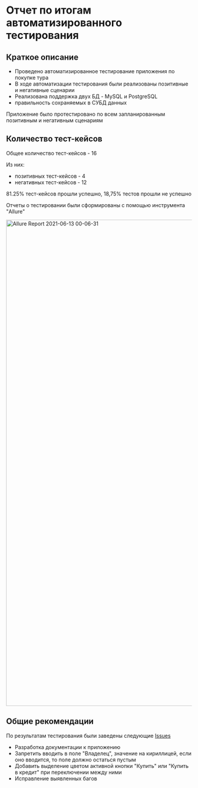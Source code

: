 # Отчет по итогам автоматизированного тестирования
## Краткое описание
* Проведено автоматизированное тестирование приложения по покупке тура
* В ходе автоматизации тестирования были реализованы позитивные и негативные сценарии
* Реализована поддержка двух БД - MySQL и PostgreSQL
* правильность сохраняемых в СУБД данных

Приложение было протестировано по всем запланированным позитивным и негативным сценариям

## Количество тест-кейсов
Общее количество тест-кейсов - 16

Из них:
* позитивных тест-кейсов - 4
* негативных тест-кейсов - 12

81.25% тест-кейсов прошли успешно, 18,75% тестов прошли не успешно

Отчеты о тестировании были сформированы с помощью инструмента "Allure"

<img width="1318" alt="Allure Report 2021-06-13 00-06-31" src="https://user-images.githubusercontent.com/79208391/121789049-4a508780-cbdb-11eb-8035-38b0b4411456.png">

## Общие рекомендации

По результатам тестирования были заведены следующие [Issues](https://github.com/sevastyanov1982/Diplom/issues)

* Разработка документации к приложению
* Запретить вводить в поле "Владелец", значение на кириллицей, если оно вводится, то поле должно остаться пустым
* Добавить выделение цветом активной кнопки "Купить" или "Купить в кредит" при переключении между ними
* Исправление выявленных багов

